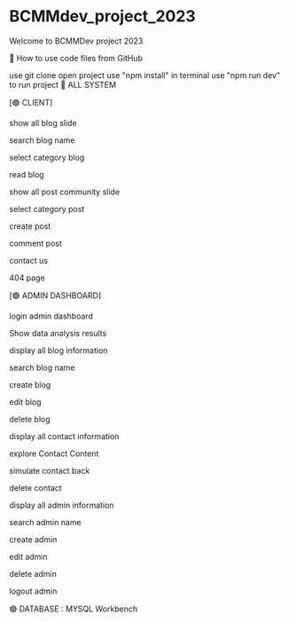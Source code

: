 # BCMMdev_project_2023

Welcome to BCMMDev project 2023







💖 How to use code files from GitHub

use git clone
open project
use "npm install" in terminal
use "npm run dev" to run project
💖 ALL SYSTEM

[🟢 CLIENT]

show all blog slide

search blog name

select category blog

read blog

show all post community slide

select category post

create post

comment post

contact us

404 page

[🟢 ADMIN DASHBOARD]

login admin dashboard

Show data analysis results

display all blog information

search blog name

create blog

edit blog

delete blog

display all contact information

explore Contact Content

simulate contact back

delete contact

display all admin information

search admin name

create admin

edit admin

delete admin

logout admin

🟢 DATABASE : MYSQL Workbench
